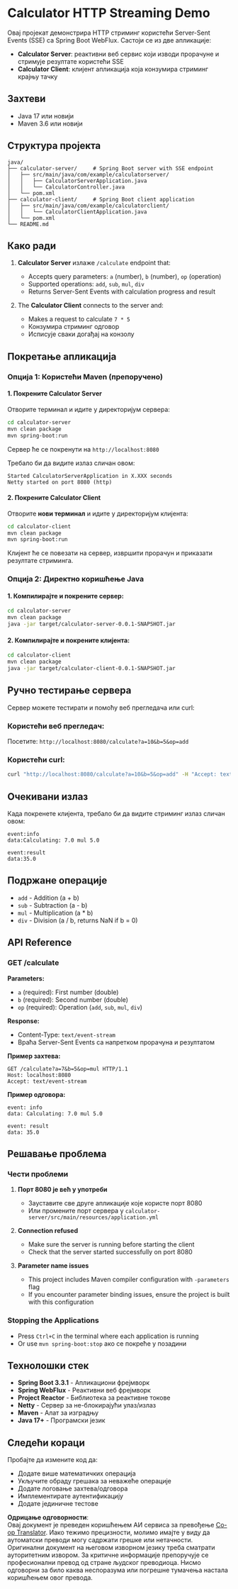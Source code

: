 <!--
CO_OP_TRANSLATOR_METADATA:
{
  "original_hash": "acd4010e430da00946a154f62847a169",
  "translation_date": "2025-06-18T09:50:20+00:00",
  "source_file": "03-GettingStarted/06-http-streaming/solution/java/README.md",
  "language_code": "sr"
}
-->
# Calculator HTTP Streaming Demo

Овај пројекат демонстрира HTTP стриминг користећи Server-Sent Events (SSE) са Spring Boot WebFlux. Састоји се из две апликације:

- **Calculator Server**: реактивни веб сервис који изводи прорачуне и стримује резултате користећи SSE
- **Calculator Client**: клијент апликација која конзумира стриминг крајњу тачку

## Захтеви

- Java 17 или новији
- Maven 3.6 или новији

## Структура пројекта

```
java/
├── calculator-server/     # Spring Boot server with SSE endpoint
│   ├── src/main/java/com/example/calculatorserver/
│   │   ├── CalculatorServerApplication.java
│   │   └── CalculatorController.java
│   └── pom.xml
├── calculator-client/     # Spring Boot client application
│   ├── src/main/java/com/example/calculatorclient/
│   │   └── CalculatorClientApplication.java
│   └── pom.xml
└── README.md
```

## Како ради

1. **Calculator Server** излаже `/calculate` endpoint that:
   - Accepts query parameters: `a` (number), `b` (number), `op` (operation)
   - Supported operations: `add`, `sub`, `mul`, `div`
   - Returns Server-Sent Events with calculation progress and result

2. The **Calculator Client** connects to the server and:
   - Makes a request to calculate `7 * 5`
   - Конзумира стриминг одговор
   - Исписује сваки догађај на конзолу

## Покретање апликација

### Опција 1: Користећи Maven (препоручено)

#### 1. Покрените Calculator Server

Отворите терминал и идите у директоријум сервера:

```bash
cd calculator-server
mvn clean package
mvn spring-boot:run
```

Сервер ће се покренути на `http://localhost:8080`

Требало би да видите излаз сличан овом:
```
Started CalculatorServerApplication in X.XXX seconds
Netty started on port 8080 (http)
```

#### 2. Покрените Calculator Client

Отворите **нови терминал** и идите у директоријум клијента:

```bash
cd calculator-client
mvn clean package
mvn spring-boot:run
```

Клијент ће се повезати на сервер, извршити прорачун и приказати резултате стриминга.

### Опција 2: Директно коришћење Java

#### 1. Компилирајте и покрените сервер:

```bash
cd calculator-server
mvn clean package
java -jar target/calculator-server-0.0.1-SNAPSHOT.jar
```

#### 2. Компилирајте и покрените клијента:

```bash
cd calculator-client
mvn clean package
java -jar target/calculator-client-0.0.1-SNAPSHOT.jar
```

## Ручно тестирање сервера

Сервер можете тестирати и помоћу веб прегледача или curl:

### Користећи веб прегледач:
Посетите: `http://localhost:8080/calculate?a=10&b=5&op=add`

### Користећи curl:
```bash
curl "http://localhost:8080/calculate?a=10&b=5&op=add" -H "Accept: text/event-stream"
```

## Очекивани излаз

Када покренете клијента, требало би да видите стриминг излаз сличан овом:

```
event:info
data:Calculating: 7.0 mul 5.0

event:result
data:35.0
```

## Подржане операције

- `add` - Addition (a + b)
- `sub` - Subtraction (a - b)
- `mul` - Multiplication (a * b)
- `div` - Division (a / b, returns NaN if b = 0)

## API Reference

### GET /calculate

**Parameters:**
- `a` (required): First number (double)
- `b` (required): Second number (double)
- `op` (required): Operation (`add`, `sub`, `mul`, `div`)

**Response:**
- Content-Type: `text/event-stream`
- Враћа Server-Sent Events са напретком прорачуна и резултатом

**Пример захтева:**
```
GET /calculate?a=7&b=5&op=mul HTTP/1.1
Host: localhost:8080
Accept: text/event-stream
```

**Пример одговора:**
```
event: info
data: Calculating: 7.0 mul 5.0

event: result
data: 35.0
```

## Решавање проблема

### Чести проблеми

1. **Порт 8080 је већ у употреби**
   - Зауставите све друге апликације које користе порт 8080
   - Или промените порт сервера у `calculator-server/src/main/resources/application.yml`

2. **Connection refused**
   - Make sure the server is running before starting the client
   - Check that the server started successfully on port 8080

3. **Parameter name issues**
   - This project includes Maven compiler configuration with `-parameters` flag
   - If you encounter parameter binding issues, ensure the project is built with this configuration

### Stopping the Applications

- Press `Ctrl+C` in the terminal where each application is running
- Or use `mvn spring-boot:stop` ако се покреће у позадини

## Технолошки стек

- **Spring Boot 3.3.1** - Апликациони фрејмворк
- **Spring WebFlux** - Реактивни веб фрејмворк
- **Project Reactor** - Библиотека за реактивне токове
- **Netty** - Сервер за не-блокирајући улаз/излаз
- **Maven** - Алат за изградњу
- **Java 17+** - Програмски језик

## Следећи кораци

Пробајте да измените код да:
- Додате више математичких операција
- Укључите обраду грешака за неважеће операције
- Додате логовање захтева/одговора
- Имплементирате аутентификацију
- Додате јединичне тестове

**Одрицање одговорности**:  
Овај документ је преведен коришћењем АИ сервиса за превођење [Co-op Translator](https://github.com/Azure/co-op-translator). Иако тежимо прецизности, молимо имајте у виду да аутоматски преводи могу садржати грешке или нетачности. Оригинални документ на његовом изворном језику треба сматрати ауторитетним извором. За критичне информације препоручује се професионални превод од стране људског преводиоца. Нисмо одговорни за било каква неспоразума или погрешне тумачења настала коришћењем овог превода.